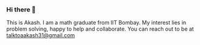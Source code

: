 ### Hi there 👋

<!--
**talktoaakash/talktoaakash** is a ✨ _special_ ✨ repository because its `README.md` (this file) appears on your GitHub profile.



Here are some ideas to get you started:

- 🔭 I’m currently working on ...
- 🌱 I’m currently learning ...
- 👯 I’m looking to collaborate on ...
- 🤔 I’m looking for help with ...
- 💬 Ask me about ...
- 📫 How to reach me: ...
- 😄 Pronouns: ...
- ⚡ Fun fact: ...
-->

This is Akash. I am a math graduate from IIT Bombay. My interest lies in problem solving, happy to help and collaborate.
You can reach out to be at talktoaakash31@gmail.com
